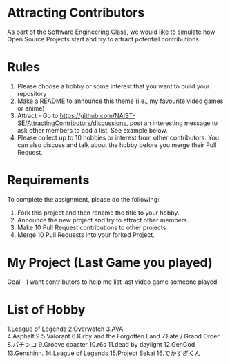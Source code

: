 # Attracting Contributors
As part of the Software Engineering Class, we would like to simulate how Open Source Projects start and try to attract potential contributions.

# Rules

1. Please choose a hobby or some interest that you want to build your repository
2. Make a README to announce this theme (i.e., my favourite video games or anime)
3. Attract - Go to https://github.com/NAIST-SE/AttractingContributors/discussions, post an interesting message to ask other members to add a list. See example below.
4. Please collect up to 10 hobbies or interest from other contributors. You can also discuss and talk about the hobby before you merge their Pull Request.

# Requirements
To complete the assignment, please do the following:
1. Fork this project and then rename the title to your hobby. 
2. Announce the new project and try to attract other members.
3. Make 10 Pull Request contributions to other projects
4. Merge 10 Pull Requests into your forked Project.

# My Project (Last Game  you played)
Goal - I want contributors to help me list last video game someone played. 



# List of Hobby
1.League of Legends
2.Overwatch
3.AVA  
4.Asphalt 9 
5.Valorant
6.Kirby and the Forgotten Land
7.Fate / Grand Order
8.パチンコ
9.Groove coaster
10.r6s
11.dead by daylight
12.GenGod
13.Genshinn.
14.League of Legends
15.Project Sekai
16.でかすぎくん
